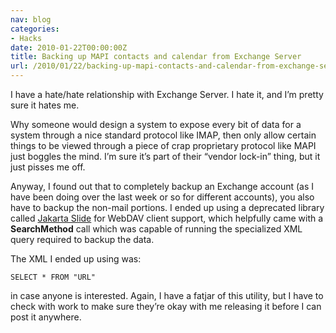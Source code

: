 ```yaml
---
nav: blog
categories:
- Hacks
date: 2010-01-22T00:00:00Z
title: Backing up MAPI contacts and calendar from Exchange Server
url: /2010/01/22/backing-up-mapi-contacts-and-calendar-from-exchange-server/
---
```


I have a hate/hate relationship with Exchange Server. I hate it, and I’m pretty sure it hates me.

Why someone would design a system to expose every bit of data for a system through a nice standard protocol like IMAP, then only allow certain things to be viewed through a piece of crap proprietary protocol like MAPI just boggles the mind. I’m sure it’s part of their “vendor lock-in” thing, but it just pisses me off.

Anyway, I found out that to completely backup an Exchange account (as I have been doing over the last week or so for different accounts), you also have to backup the non-mail portions. I ended up using a deprecated library called [Jakarta Slide][1] for WebDAV client support, which helpfully came with a **SearchMethod** call which was capable of running the specialized XML query required to backup the data.

 [1]: http://jakarta.apache.org/slide/clientjavadoc/overview-summary.html

The XML I ended up using was:

    
    
    
    SELECT * FROM "URL"
    
    
    

in case anyone is interested. Again, I have a fatjar of this utility, but I have to check with work to make sure they’re okay with me releasing it before I can post it anywhere.
